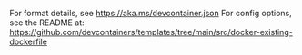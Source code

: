 For format details, see https://aka.ms/devcontainer.json
For config options, see the README at: https://github.com/devcontainers/templates/tree/main/src/docker-existing-dockerfile

